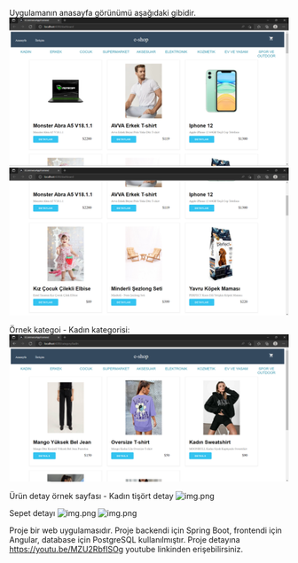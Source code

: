 Uygulamanın anasayfa görünümü aşağıdaki gibidir.
![img.png](home-page.png)
![img.png](home-page-2.png)

Örnek kategoi - Kadın kategorisi:
![img.png](woman-category.png)

Ürün detay örnek sayfası - Kadın tişört detay 
![img.png](woman-thsirt-detail)

Sepet detayı
![img.png](woman-thsirt-detail)
![img.png](woman-thsirt-detail)


Proje bir web uygulamasıdır. Proje backendi için Spring Boot, frontendi için Angular, database için PostgreSQL kullanılmıştır.
Proje detayına https://youtu.be/MZU2RbfISOg youtube linkinden erişebilirsiniz.